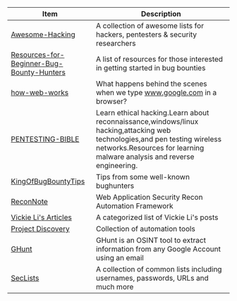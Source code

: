 


Item | Description
---- | ----
[Awesome-Hacking](https://github.com/Hack-with-Github/Awesome-Hacking) 			| A collection of awesome lists for hackers, pentesters & security researchers
[Resources-for-Beginner-Bug-Bounty-Hunters](https://github.com/nahamsec/Resources-for-Beginner-Bug-Bounty-Hunters)								| A list of resources for those interested in getting started in bug bounties 
[how-web-works](https://github.com/vasanthk/how-web-works)        |  What happens behind the scenes when we type www.google.com in a browser?
[PENTESTING-BIBLE](https://github.com/blaCCkHatHacEEkr/PENTESTING-BIBLE)|Learn ethical hacking.Learn about reconnaissance,windows/linux hacking,attacking web technologies,and pen testing wireless networks.Resources for learning malware analysis and reverse engineering. 
[KingOfBugBountyTips](https://github.com/KingOfBugbounty/KingOfBugBountyTips)| Tips from some well-known bughunters
[ReconNote](https://github.com/0xdekster/ReconNote) | Web Application Security Recon Automation Framework
[Vickie Li's Articles ](https://vickieli.medium.com/sitemap-xml-6ecc3b14b4f) | A categorized list of Vickie Li's posts
[Project Discovery](https://github.com/projectdiscovery) | Collection of automation tools
[GHunt](https://github.com/mxrch/GHunt) | GHunt is an OSINT tool to extract information from any Google Account using an email
[SecLists](https://github.com/danielmiessler/SecLists) | A collection of common lists including usernames, passwords, URLs and much more

